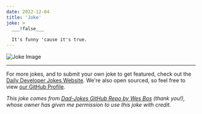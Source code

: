 ```yaml
---
date: 2022-12-04
title: 'Joke'
joke: >
  ___!false___
  
  It's funny 'cause it's true.
---
```



![Joke Image](https://private.xtrp.io/projects/DailyDeveloperJokes/public_image_server/images/5e1258a87ad7e.png)

---

For more jokes, and to submit your own joke to get featured, check out the [Daily Developer Jokes Website](https://dailydeveloperjokes.github.io/). We're also open sourced, so feel free to view [our GitHub Profile](https://github.com/dailydeveloperjokes).


_This joke comes from [Dad-Jokes GitHub Repo by Wes Bos](https://github.com/wesbos/dad-jokes) (thank you!), whose owner has given me permission to use this joke with credit._

<!--
Joke text:
**!false**

It's funny 'cause it's true.
 -->


